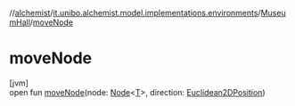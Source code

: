 //[alchemist](../../../index.md)/[it.unibo.alchemist.model.implementations.environments](../index.md)/[MuseumHall](index.md)/[moveNode](move-node.md)

# moveNode

[jvm]\
open fun [moveNode](move-node.md)(node: [Node](../../it.unibo.alchemist.model.interfaces/-node/index.md)<[T](../-continuous2-d-obstacles/index.md)>, direction: [Euclidean2DPosition](../../it.unibo.alchemist.model.implementations.positions/-euclidean2-d-position/index.md))
